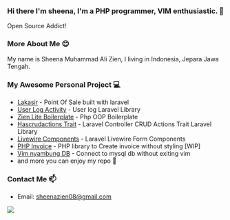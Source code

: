 ### Hi there I'm sheena, I'm a PHP programmer, VIM enthusiastic. 👋
Open Source Addict!
<!--I’m currently working on [Frontline](https:\\frontline-app.com) as a Backend and litle bit to change Frontend, in here i use Laravel and Reactjs.-->

### More About Me  :blush:
My name is Sheena Muhammad Ali Zien, I living in Indonesia, Jepara Jawa Tengah.

<!--
### Work experiences out of a Programmer :sunny:
* June 2016, after I graduated from high school, I work at CV.Tipota furniture corporate as a woodworker helper, in here I work only for 4 Month until November 2016.
* February 2017 I working at PT.KMJ Kanindo Makmur Jaya garment corporate, I working as an operator production in sewing division, and In October 2017 I Out from here.
* The last job out of a Programmer, I working as a Operator in Delivery Service in JNE November 2017 until March 2018. -->

<!-- ### Work experiences as a Prgrammer 🌱
* In September 2018, I started working at [geekgarden.id](https://geekgarden.id), in here I work as a web programmer, I use laravel and vuejs to handle my work.
a little about [geekgarden.id](https://geekgarden.id), this company is engaged in consulting it, serving the making of applications and software for various clients. and in September 2019 I decided to resign from [geekgarden.id](https://geekgarden.id)
* In September 2019, after i resign from [geekgarden.id](https://geekgarden.id), i started working at [frontline-app.com](https://frontline-app.com), in [frontline-app.com](https://frontline-app.com) I work remotely -->

### My Awesome Personal Project :computer:
* [Lakasir](https://github.com/lakasir/lakasir) - Point Of Sale built with laravel
* [User Log Activity](https://github.com/lakasir/user-logging-activity) - User log Laravel Library
* [Zien Lite Boilerplate](https://github.com/sheenazien8/zien-lite) - Php OOP Boilerplate
* [Hascrudactions Trait](https://github.com/sheenazien8/hascrudactions) - Laravel Controller CRUD Actions Trait Laravel Library
* [Livewire Components](https://github.com/sheenazien8/livewire-components) - Laravel Livewire Form Components
* [PHP Invoice](https://github.com/ordgard/php-invoice) - PHP library to Create invoice without styling [WIP]
* [Vim nyambung DB](https://github.com/sheenazien8/vim-nyambung-db) - Connect to mysql db without exiting vim 
* and more you can enjoy my repo :wave:
<!--
### Organizations  :frog:
* Lakasir - Open Source Point Of Sale
-->

### Contact Me :mailbox:
* Email: sheenazien08@gmail.com

![](https://komarev.com/ghpvc/?username=sheenazien8&color=green)
<!--
**sheenazien8/sheenazien8** is a ✨ _special_ ✨ repository because its `README.md` (this file) appears on your GitHub profile.

Here are some ideas to get you started:

- 🔭 I’m currently working on ...
- 🌱 I’m currently learning ...
- 👯 I’m looking to collaborate on ...
- 🤔 I’m looking for help with ...
- 💬 Ask me about ...
- 📫 How to reach me: ...
- 😄 Pronouns: ...
- ⚡ Fun fact: ...
-->
